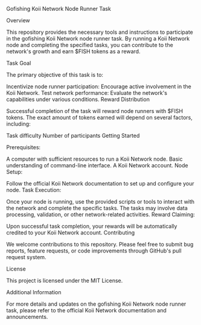 
Gofishing Koii Network Node Runner Task

Overview

This repository provides the necessary tools and instructions to participate in the gofishing Koii Network node runner task. By running a Koii Network node and completing the specified tasks, you can contribute to the network's growth and earn $FISH tokens as a reward.

Task Goal

The primary objective of this task is to:

Incentivize node runner participation: Encourage active involvement in the Koii Network.
Test network performance: Evaluate the network's capabilities under various conditions.
Reward Distribution

Successful completion of the task will reward node runners with $FISH tokens. The exact amount of tokens earned will depend on several factors, including:

Task difficulty
Number of participants
Getting Started

Prerequisites:

A computer with sufficient resources to run a Koii Network node.
Basic understanding of command-line interface.
A Koii Network account.
Node Setup:

Follow the official Koii Network documentation to set up and configure your node.
Task Execution:

Once your node is running, use the provided scripts or tools to interact with the network and complete the specific tasks.
The tasks may involve data processing, validation, or other network-related activities.
Reward Claiming:

Upon successful task completion, your rewards will be automatically credited to your Koii Network account.
Contributing

We welcome contributions to this repository. Please feel free to submit bug reports, feature requests, or code improvements through GitHub's pull request system.

License

This project is licensed under the MIT License.

Additional Information

For more details and updates on the gofishing Koii Network node runner task, please refer to the official Koii Network documentation and announcements.
